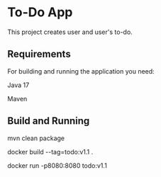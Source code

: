 # To-Do App

This project creates user and user's to-do.

## Requirements

For building and running the application you need:

Java 17

Maven

## Build and Running 

mvn clean package

docker build --tag=todo:v1.1 .

docker run -p8080:8080 todo:v1.1
